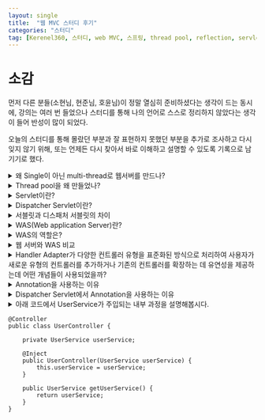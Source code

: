 ```yaml
---
layout: single
title:  "웹 MVC 스터디 후기"
categories: "스터디"
tag: [Kerenel360, 스터디, web MVC, 스프링, thread pool, reflection, servlet, dispatcher servlet, was]
---
```


# 소감
먼저 다른 분들(소현님, 현준님, 호윤님)이 정말 열심히 준비하셨다는 생각이 드는 동시에, 강의는 여러 번 들었으나 스터디를 통해 나의 언어로 스스로 정리하지 않았다는 생각이 들어 반성이 많이 되었다.

오늘의 스터디를 통해 몰랐던 부분과 잘 표현하지 못했던 부분을 추가로 조사하고 다시 잊지 않기 위해, 또는 언제든 다시 찾아서 바로 이해하고 설명할 수 있도록 기록으로 남기기로 했다.

<details>
<summary>왜 Single이 아닌 multi-thread로 웹서버를 만드나?</summary>

<!-- summary 아래 한칸 공백 두어야함 -->
단일 쓰레드로 웹 서버를 만들면 클라이언트의 요청이 2개 이상이면 하나를 처리하는 동안 다른 요청은 기다려야 한다. 때문에 다수의 처리를 빠른 시간에 응답해야 하는 웹 서버에서 단일 쓰레드로 요청을 처리하는 것은 매우 비효율적이다.

    1. 동시성 처리:
    - 다수의 클라이언트가 동시에 서버에 요청을 보낼 수 있는 현대의 웹 환경에서는 동시성 처리가 필수적입니다. 멀티쓰레드로 웹 서버를 만들면 여러 클라이언트의 요청을 동시에 처리할 수 있으므로 응답 시간을 최적화할 수 있습니다.

    2. I/O 대기 시간 감소:
    - 네트워크 작업이나 파일 입출력과 같은 I/O 작업이 있는 경우, 단일 쓰레드에서는 한 작업이 완료될 때까지 다음 작업을 수행할 수 없습니다. 멀티쓰레드로 구현하면 한 쓰레드가 I/O 작업을 수행하는 동안 다른 쓰레드가 다른 작업을 처리할 수 있어 대기 시간을 최소화할 수 있습니다.

    3. 성능 및 확장성 향상:
    - 멀티쓰레드로 웹 서버를 만들면 여러 코어를 활용하여 병렬적으로 작업을 수행할 수 있어 전체적인 성능이 향상될 수 있습니다. 또한, 서버의 부하 증가에 따라 필요에 따라 쓰레드 풀의 크기를 동적으로 조절하면서 확장성을 확보할 수 있습니다.

    4. 비동기 처리:
    - 멀티쓰레드 환경에서는 비동기 처리를 통해 더 효율적으로 리소스를 활용할 수 있습니다. 비동기 방식은 하나의 쓰레드가 여러 작업을 동시에 처리할 수 있도록 지원하며, 이는 대규모 웹 서비스에서 효과적입니다.
    5. Deadlock 및 성능 문제 감소:
    - 멀티쓰레드로 웹 서버를 구현하면 단일 쓰레드에서 발생할 수 있는 데드락과 같은 문제를 피할 수 있습니다. 또한, 여러 쓰레드 간의 작업 분배로 인해 성능이 떨어지는 상황을 개선할 수 있습니다.
    종합적으로 멀티쓰레드로 웹 서버를 만드는 이유는 효율적인 자원 활용, 동시성 처리, 대용량 트래픽에 대한 대응, 확장성 등 다양한 측면에서 성능을 향상시킬 수 있기 때문입니다.
</details>


<details>
<summary>Thread pool을 왜 만들었나?</summary>

> thread를 만드는 비용도 많이 소모되고 쓰레드를 무한정 만들면 오히려 성능에 부담이 되는 경우가 생긴다. 때문에 모니터링을 통해 `가장 좋은 성능을 내는 쓰레드 수를 알아내고 해당 쓰레드만큼 미리 할당`을 해 놓으면 요청에 따라 가용한 쓰레드만큼 서비스를 제공하여 최적의 성능을 보장할 수 있다

1. 쓰레드 생성 비용과 부하 문제:
    ◦ 쓰레드를 생성하는 데는 상당한 비용이 들기 때문에, 많은 수의 쓰레드를 무한정 생성하는 것은 비효율적입니다. 이렇게 많은 쓰레드를 생성하면 운영체제의 자원을 많이 소비하게 되고, 쓰레드 간의 전환에 따른 부하도 증가할 수 있습니다. 특히, 짧은 수명의 작업이나 높은 빈도의 작업을 처리할 때 이 비용은 더 커집니다.
2. 쓰레드 풀의 역할:
    ◦ 쓰레드 풀은 쓰레드를 특정 개수만큼 미리 생성해두고, 작업이 발생하면 해당 쓰레드를 사용하여 처리합니다. 쓰레드 풀을 통해 쓰레드의 생성과 소멸 비용을 줄이고, 재사용성을 높여서 효율적인 작업을 처리할 수 있습니다.
3. 모니터링을 통한 최적의 쓰레드 수 동적 조절:
    ◦ 모니터링을 통해 시스템의 상태를 주시하고, 적절한 시점에 쓰레드 풀의 크기를 동적으로 조절함으로써 최적의 성능을 유지할 수 있습니다. 이는 시스템의 부하나 작업량에 따라 최적의 쓰레드 수를 동적으로 조절하여 자원을 효율적으로 사용하는 방식입니다.
요약하면, 쓰레드 풀은 쓰레드 생성 비용을 줄이고, 모니터링을 통해 동적으로 쓰레드의 수를 조절하여 최적의 성능을 유지하는데 사용됩니다.

</details>

<details>
<summary>Servlet이란?</summary>

### 어원
서버 + 애플릿으로 애플릿은 브라우저에서 실행되는 작은 애플리케이션을 말한다. 
### 정의
서블릿은 웹 애플리케이션의 구성 요소 중 하나로 동적인 페이지를 생성하고 처리하기 위한 JAVA클래스이다.
### 서블릿의 주요 특징과 역할

1. **라이프사이클 관리:**
    
    서블릿은 라이프사이클이라는 특정한 단계에 따라 초기화되고, 클라이언트의 요청에 대한 응답을 처리한 후 소멸됩니다. 이 라이프사이클은 `init()`, `service()`, `destroy()` 메서드 등을 통해 관리됩니다.
2. **HTTP 요청 처리:**

    주로 HTTP 프로토콜을 통해 클라이언트의 요청을 받아들이고, 그에 따른 동적인 콘텐츠를 생성하여 HTTP 응답을 생성합니다.
3. **멀티스레딩 지원:**

    각 클라이언트의 요청은 별도의 쓰레드에서 처리되므로, 여러 클라이언트의 동시 요청에 대응할 수 있습니다.
4. **세션 관리 및 데이터 공유:**

    서블릿은 세션을 통한 상태 관리를 지원하며, 서블릿 컨텍스트를 활용하여 서블릿 간에 데이터를 공유할 수 있습니다.
5. **웹 어플리케이션의 일부로 사용:**

    서블릿은 주로 JSP(JavaServer Pages)와 함께 사용되어 `동적인 웹 애플리케이션`을 개발하는 데 활용됩니다.
</details>

<details>
<summary> Dispatcher Servlet이란?</summary>

스프링 프렝임워크에서 사용되는 개념으로, 스프링의 웹 애플리케이션에서 클라이언트의 요청을 처리하고 적절한 핸들러(컨트롤러)에게 전달하는 역할을 합니다. 스프링 MVC에서 디스패처 서블릿은 클라이언트의 모든 요청을 받아들이고, 핸들러 매핑 및 핸들러 어댑터를 통해 적절한 컨트롤러에게 요청을 전달합니다.

여기서는 현준님의 설명이 기억에 남는다.
디스패처라는 뜻을 찾아보면 "발송하는 사람, 배차원" 등의 뜻이 있다. 또한 항공 분야에서는 비행 계획을 작성하고 비행 중인 항공기의 운항 상태를 감시하여 필요한 정보를 기장에게 전달하는 역할을 하는 사람을 뜻한다. 즉 일이나 정보를 전달하여 다른 사람이 행동하게 하는 사람을 나타내는 것으로 이해 됐다.

디스패처 서블릿은 디스패처 역할을 하는 서블릿으로 서블릿의 역할에 더해 핸들러 매퍼에 정보를 전달하여 적절한 컨트롤러(핸들러)를 찾게 하고, 그렇게 전달받은 핸들러를 어댑터엑레 전달헤 컨트롤러를 실행하게 하고 뷰를 전달 받는다. 전달받은 뷰를 또다시 뷰 리졸버에게 전달하여 클라이언트에게 전달할 페이지를 받아오는 역할을 하는 것 같다.

</details>

<details>
<summary> 서블릿과 디스패처 서블릿의 차이</summary>

1. **목적:**
- 서블릿은 Java EE 표준 스펙으로 웹 애플리케이션의 동적인 콘텐츠 생성 및 처리를 담당합니다. 디스패처 서블릿은 스프링에서 제공하는 웹 프레임워크(Spring MVC)에서 클라이언트의 요청을 관리하고 컨트롤러에 전달하는 역할을 합니다.
2. **프레임워크 종속성:**
- 서블릿은 Java EE 표준 스펙으로, 다양한 웹 애플리케이션 서버에서 사용할 수 있습니다. 반면에 디스패처 서블릿은 스프링 프레임워크에서만 사용되는 개념으로, 스프링 기반의 웹 애플리케이션에서만 의미가 있습니다.
3. **구조:**
- 서블릿은 주로 웹 컨테이너에 의해 직접 호출되어 사용됩니다. 반면에 디스패처 서블릿은 스프링 컨테이너에 의해 생성되고 관리되며, 스프링의 MVC 패턴에 기반하여 동작합니다.
4. **컨트롤러 전달:**
- 서블릿은 개발자가 직접 서블릿 클래스를 작성하고 매핑하여 요청을 처리합니다. 반면에 디스패처 서블릿은 핸들러 매핑과 핸들러 어댑터를 사용하여 컨트롤러에게 요청을 전달하므로 개발자는 컨트롤러에 집중할 수 있습니다.

서블릿은 자바 웹 개발에서의 기본 요소이며, 디스패처 서블릿은 스프링의 웹 프레임워크에서 클라이언트의 요청을 효과적으로 관리하고 컨트롤러에 전달하기 위한 고수준의 개념입니다.

</details>

<details>
<summary>WAS(Web application Server)란?</summary>

WAS는 웹 애플리케이션을 실행하기 위한 특화된 서버로 정적인 콘텐츠 뿐만 아니라 동적인 콘텐츠도 처리할 수 있다. 주로 웹 애플리케이션의 실행 환경을 제공하고 관리한다.


</details>
<details>
<summary>WAS의 역할은?</summary>

1. 서블릿 컨테이너 및 JSP 컨테이너:

    WAS는 서블릿 컨테이너와 JSP 컨테이너를 내장하고 있습니다. 이 컨테이너들은 자바 웹 애플리케이션의 실행을 담당하며, 서블릿과 JSP를 실행시켜 동적인 웹 콘텐츠를 생성합니다.
2. 커넥션 풀링 및 트랜잭션 관리:

    데이터베이스와의 연결 관리, 트랜잭션 처리, 성능 최적화를 위한 커넥션 풀링 등을 제공하여 데이터베이스와의 효율적인 상호작용을 지원합니다.
3. 클러스터링 및 부하 분산:

    다수의 WAS 인스턴스를 클러스터로 구성하여 부하 분산을 구현할 수 있습니다. 이는 웹 애플리케이션의 가용성과 성능을 향상시키는 데 도움이 됩니다.
4. 보안 및 인증:

    보안 기능을 제공하고, 사용자 인증 및 권한 부여를 처리하여 웹 애플리케이션의 안전성을 강화합니다.
5. 웹 서비스 지원:

    다양한 프로토콜을 지원하며, 웹 서비스를 구현하고 실행하는 데 필요한 도구 및 환경을 제공합니다.
6. 스레드 풀 및 메모리 관리:

    서버의 자원을 효과적으로 관리하기 위해 스레드 풀과 메모리 관리 기능을 제공합니다.

</details>

<details>
<summary> 웹 서버와 WAS 비교</summary>

### WAS와 웹 서버 간의 차이:

1. 목적:

    웹 서버는 정적인 콘텐츠(HTML, 이미지 파일 등)를 처리하고, 클라이언트로부터 HTTP 요청을 받아 정적인 리소스를 제공합니다. 반면에 WAS는 동적인 콘텐츠를 처리하고, 서블릿과 JSP 같은 자바 기반의 코드를 실행하여 동적인 웹 페이지를 생성합니다.

2. 동적 콘텐츠 처리:

    웹 서버는 주로 정적인 콘텐츠를 처리하는 데에 특화되어 있으며, 동적인 처리는 WAS에게 위임됩니다. WAS는 동적인 콘텐츠를 생성하고, 그 결과를 웹 서버에게 전달하여 클라이언트에게 제공합니다.

3. 서블릿 컨테이너:

    웹 서버는 서블릿 컨테이너를 내장하지 않고, 동적인 처리를 위해 서블릿 컨테이너를 사용하는 WAS에게 요청을 전달합니다.

4. 프로토콜 지원:

    웹 서버는 주로 HTTP와 HTTPS 프로토콜을 지원하며, 정적인 콘텐츠를 제공합니다. 반면에 WAS는 다양한 프로토콜을 지원하고, 동적인 콘텐츠를 생성하여 클라이언트에게 제공합니다.

5. 단독 서버 vs. 다중 서버:

    웹 서버는 주로 단독으로 사용되며, 정적인 콘텐츠를 처리하는 데 중점을 둡니다. 보통 정적인 파일들을 처리하고 클라이언트로 전송하는 역할을 수행합니다. 대표적인 웹 서버로는 Apache, Nginx가 있습니다.

    WAS는 동적인 콘텐츠를 처리하고, 데이터베이스와의 상호작용, 비즈니스 로직 실행 등의 업무를 담당합니다. WAS는 더 많은 기능과 자원을 필요로 하기 때문에, 여러 WAS 인스턴스를 클러스터로 구성하여 부하 분산 및 고가용성을 확보하는 경우가 많습니다. WAS의 대표적인 예로는 Apache Tomcat, JBoss, WebSphere 등이 있습니다.

    웹 서버와 WAS는 종종 협력하여 하나의 시스템을 구성하기도 합니다. 웹 서버는 정적인 콘텐츠를 처리하고, 동적인 처리는 WAS에게 위임하여 나누어 처리함으로써 성능 및 효율성을 극대화합니다. 이러한 구성은 대형 웹 애플리케이션에서 흔히 볼 수 있는 아키텍처입니다.

    종합적으로, 웹 서버와 WAS는 각각의 목적과 역할에 따라 사용되며, 현대의 웹 애플리케이션에서는 두 서버가 협력하여 동적인 콘텐츠와 정적인 콘텐츠를 효율적으로 처리하는 구성이 일반적입니다.
</details>


<details>
<summary> Handler Adapter가 다양한 컨트롤러 유형을 표준화된 방식으로 처리하여 사용자가 새로운 유형의 컨트롤러를 추가하거나 기존의 컨트롤러를 확장하는 데 유연성을 제공하는데 어떤 개념들이 사용되었을까?</summary>


1. 인터페이스 기반 프로그래밍 (Interface-Based Programming):

    각 컨트롤러 유형을 특정한 인터페이스로 정의하고, Handler Adapter가 해당 인터페이스를 구현하도록 함으로써, 컨트롤러의 일관된 처리를 가능케 합니다. 인터페이스는 특정한 동작이나 기능을 추상화하고 정의하는 데에 사용되며, 이를 통해 다형성을 활용할 수 있습니다.

2. 전략 패턴 (Strategy Pattern):

    각 컨트롤러 유형을 처리하는 전략을 개별적으로 구현하고, Handler Adapter는 이러한 전략을 동적으로 선택하여 사용합니다. 이를 통해 특정 컨트롤러 유형에 대한 처리 로직을 변경하거나 추가하는 데 용이합니다.

3. 팩토리 메서드 패턴 (Factory Method Pattern):

    Handler Adapter를 생성하는 데에 팩토리 메서드 패턴을 활용할 수 있습니다. 각 컨트롤러 유형에 대한 Handler Adapter를 생성하는 별도의 팩토리 메서드를 정의하고, 팩토리는 인터페이스를 통해 Handler Adapter를 생성합니다.

4. 의존성 주입 (Dependency Injection):

    컨트롤러와 Handler Adapter 간의 의존성을 주입함으로써, 런타임 시에 다양한 컨트롤러 유형에 대응할 수 있습니다. 스프링은 의존성 주입을 통해 객체 간의 결합도를 낮추고, 확장성을 높이는 데에 기여합니다.

5. 컨텍스트 관리 (Context Management):

    Handler Adapter는 실행 컨텍스트에 대한 정보를 관리하여 어떤 컨트롤러 유형을 어떻게 처리할지 결정합니다. 컨텍스트 관리를 통해 다양한 유형의 컨트롤러를 일관된 방식으로 처리할 수 있습니다.

6. 템플릿 메서드 패턴 (Template Method Pattern):

    Handler Adapter는 각 컨트롤러 유형에 대한 처리의 일부를 템플릿 메서드로 정의하고, 실제 처리는 하위 클래스에서 구현하도록 합니다. 이를 통해 전체적인 흐름은 일관되게 유지하면서 특정 부분을 하위 클래스에서 다르게 구현할 수 있습니다.

이러한 원칙과 패턴들을 적절히 조합하여 다양한 컨트롤러 유형을 효과적으로 처리하고 확장 가능한 시스템을 구축할 수 있습니다. 이는 객체지향 프로그래밍과 소프트웨어 디자인 원칙을 활용한 좋은 소프트웨어 디자인의 예시입니다.

</details>

<details>
<summary> Annotation을 사용하는 이유</summary>

어노테이션(Annotation)은 자바 프로그래밍에서 코드에 부가적인 정보를 제공하는 메커니즘으로, 주석처럼 소스 코드에 추가되어 특별한 의미나 동작을 나타냅니다. 어노테이션을 사용하는 이유는 다양하며, 주요한 몇 가지 이유는 다음과 같습니다:

1. **코드에 메타데이터 추가:**

   어노테이션은 코드에 메타데이터를 부여할 수 있습니다. 메타데이터는 프로그램의 런타임 동작에 영향을 주거나, 컴파일 시에 특정한 작업을 수행하는 데 사용됩니다. 예를 들어, `@Override` 어노테이션은 메서드가 슈퍼클래스의 메서드를 오버라이드하고 있다는 것을 나타냅니다.

2. **컴파일러 경고 및 에러 감지:**

   어노테이션을 사용하면 컴파일러가 코드를 분석하고 특정 규칙을 적용할 수 있습니다. 예를 들어, 널 체크를 강제하는 어노테이션을 사용하면 컴파일러가 해당 메서드나 변수에서의 널 포인터 예외를 사전에 감지할 수 있습니다.

3. **런타임 처리 및 리플렉션 지원:**

   어노테이션은 런타임 시에도 정보를 제공하며, 리플렉션(Reflection)을 통해 프로그램이 자기 자신의 구조를 분석할 수 있게 합니다. 이는 프레임워크나 라이브러리에서 커스텀 동작을 정의하고 확장할 때 유용합니다.

4. **코드 문서화와 가독성 향상:**
   
   어노테이션은 코드에 추가적인 정보를 제공하므로, 코드를 이해하고 사용하는 데 도움이 됩니다. 예를 들어, `@Deprecated` 어노테이션은 해당 요소가 더 이상 권장되지 않음을 나타내어 사용자에게 경고를 줄 수 있습니다.

5. **프레임워크 지원 및 확장성:**
   
   많은 자바 프레임워크들은 어노테이션을 사용하여 특정 규약을 정의하고, 프로그래머가 이를 따르도록 유도합니다. 스프링 프레임워크의 `@Autowired`나 JPA의 `@Entity`와 같은 어노테이션은 프레임워크가 런타임 시에 특정 작업을 수행하도록 하는 데 사용됩니다.

6. **컴파일 타임 체크:**
   
   어노테이션을 사용하면 일부 체크를 컴파일 타임에 수행할 수 있습니다. 예를 들어, 롬복(Lombok)과 같은 라이브러리를 사용하면 코드를 간결하게 작성하면서도 컴파일러가 필요한 메서드들을 자동으로 생성할 수 있습니다.

7. **커스텀 마커 및 컴파일러 힌트:**
   
   어노테이션을 사용하여 특정 마커를 지정하거나, 컴파일러에게 추가적인 힌트를 제공할 수 있습니다. 이를 통해 도구나 프로세스에서 사용되는 정보를 포함할 수 있습니다.

어노테이션은 자바에서 강력한 기능을 제공하며, 코드의 가독성, 유지보수성, 그리고 확장성을 향상시키는 데에 기여합니다.

</details>

<details>
<summary>Dispatcher Servlet에서 Annotation을 사용하는 이유 </summary>

디스패처 서블릿(DispatcherServlet)은 스프링 MVC에서 클라이언트의 요청을 처리하고 컨트롤러에게 전달하는 핵심 컴포넌트입니다. 어노테이션은 디스패처 서블릿에서 여러 가지 목적으로 사용됩니다:

1. **컨트롤러의 식별과 매핑:**
   
   `@Controller` 어노테이션은 스프링에게 해당 클래스가 컨트롤러임을 알려줍니다. 디스패처 서블릿은 이 어노테이션을 참조하여 어떤 클래스가 컨트롤러로 동작할지 식별하고 매핑합니다.

2. **요청 매핑 및 핸들러 식별:**
   
   `@RequestMapping` 어노테이션은 메서드나 클래스에 부여되어 특정 URL에 대한 매핑을 정의합니다. 디스패처 서블릿은 클라이언트의 요청 URL과 매핑된 컨트롤러의 메서드를 찾아서 실행합니다.

3. **컨트롤러의 빈 등록:**
   
   `@Controller` 어노테이션이 부여된 클래스는 스프링의 컨테이너에 빈으로 등록됩니다. 디스패처 서블릿은 이 등록된 빈을 찾아서 사용하게 됩니다.

4. **모델-뷰-컨트롤러 (MVC) 패턴 구현:**
   
   디스패처 서블릿은 `@Controller` 어노테이션이 부여된 클래스를 기반으로 스프링 MVC의 MVC 패턴을 구현합니다. 이 패턴은 모델의 상태를 변경하는 컨트롤러, 모델의 표현을 담당하는 뷰, 그리고 사용자 인터페이스와 상호작용하는 모델로 구성됩니다.

5. **컨트롤러의 메서드 매개변수와 반환값 처리:**
   
   어노테이션을 사용하여 컨트롤러의 메서드 매개변수에 요청 파라미터를 바인딩하거나, 반환값을 특정 뷰로 전달할 수 있습니다. 예를 들어, `@RequestParam` 어노테이션을 사용하여 요청 파라미터를 메서드 매개변수에 주입할 수 있습니다.

6. **다양한 어노테이션 기반 기능 활용:**
   
   디스패처 서블릿은 `@ResponseBody`, `@ResponseStatus`, `@ModelAttribute` 등 다양한 어노테이션을 활용하여 응답의 상태 코드, 응답 본문 형식, 모델에 추가할 속성 등을 정의합니다.

7. **컨트롤러의 라이프사이클 관리:**
   
   `@Controller` 어노테이션이 부여된 클래스는 스프링의 IoC 컨테이너에서 라이프사이클을 관리합니다. 디스패처 서블릿은 이 라이프사이클을 통해 필요한 초기화나 종료 작업을 수행할 수 있습니다.

요약적으로, 어노테이션은 디스패처 서블릿에서 컨트롤러의 식별, 매핑, 라이프사이클 관리, MVC 패턴의 구현, 요청 매핑, 핸들러 식별, 매개변수 및 반환값 처리 등 다양한 측면에서 중요한 역할을 합니다. 이를 통해 스프링 MVC는 간편하고 유연한 웹 애플리케이션 개발이 가능해집니다.

</details>


<details>
<summary>
아래 코드에서 UserService가 주입되는 내부 과정을 설명해봅시다.

    @Controller
    public class UserController {

        private UserService userService;

        @Inject
        public UserController(UserService userService) {
            this.userService = userService;
        }

        public UserService getUserService() {
            return userService;
        }
    }
</summary>

물론이죠! 앞서 제공한 `BeanFactory`를 사용하는 `UserController` 클래스에서 `UserService`가 어떻게 주입되는지 다시 설명해보겠습니다.

1. **BeanFactory 생성:**
   - 먼저, `BeanFactory` 객체가 생성됩니다. 이 때 생성자를 통해 `preInstantiatedBeans`라는 미리 인스턴스화된 빈들의 집합이 주어집니다.

2. **BeanFactory 초기화:**
   - `initialize()` 메서드가 호출되어 `preInstantiatedBeans`에 속한 빈들을 생성하고 맵에 등록합니다.

3. **UserController 객체 생성:**
   - `preInstantiatedBeans`에 `UserController` 클래스가 포함되어 있으므로, 해당 클래스의 빈이 생성됩니다. 이때 생성자를 통해 `UserService` 빈이 주입됩니다.

4. **UserService 빈 주입:**
   - `UserController` 클래스의 생성자에 `@Inject` 어노테이션이 부여되어 있으므로, `BeanFactory`는 해당 생성자를 통해 `UserService` 빈을 주입합니다.
   - `UserService` 클래스의 빈은 미리 생성되어 맵에 등록되어 있으므로, 해당 인스턴스를 생성자를 통해 가져와서 주입합니다.

5. **UserController 객체 초기화:**
   - `UserController` 객체가 생성되고 `UserService` 빈이 주입되면, 이제 `UserController`의 인스턴스 변수 `userService`에는 주입된 `UserService` 빈이 할당됩니다.

6. **getUserService 메서드 호출:**
   - `getUserService` 메서드를 호출하면, 주입된 `UserService` 빈이 반환됩니다.

이렇게 빈 팩토리를 사용하여 의존성 주입이 이루어지면, `UserController`는 외부에서 생성된 `UserService` 빈을 주입받아 사용할 수 있게 됩니다. 이는 코드의 확장성과 유지보수성을 향상시키는데 도움이 됩니다.

</details>